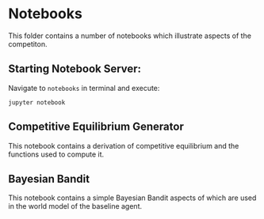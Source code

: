 # Notebooks

This folder contains a number of notebooks which illustrate aspects of the competiton.

## Starting Notebook Server:

Navigate to `notebooks` in terminal and execute:

```
jupyter notebook
```

## Competitive Equilibrium Generator

This notebook contains a derivation of competitive equilibrium and the functions used to compute it.

## Bayesian Bandit

This notebook contains a simple Bayesian Bandit aspects of which are used in the world model of the baseline agent.
